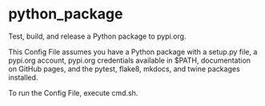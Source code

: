 # python_package

Test, build, and release a Python package to pypi.org.

This Config File assumes you have a Python package with a setup.py file, a pypi.org account, pypi.org credentials available in $PATH, documentation on GitHub pages, and the pytest, flake8, mkdocs, and twine packages installed.

To run the Config File, execute cmd.sh.
